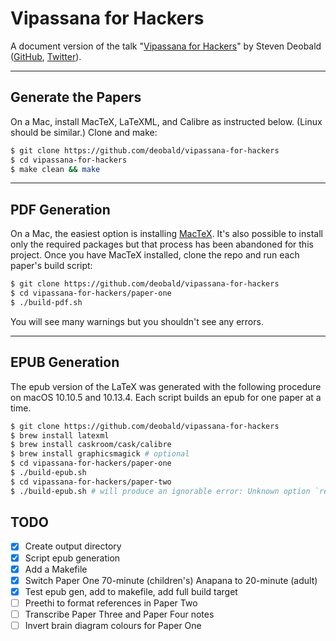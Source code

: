 # Vipassana for Hackers

A document version of the talk "[Vipassana for Hackers](https://www.youtube.com/watch?v=1BWYqHbF00c)" by Steven Deobald ([GitHub](https://github.com/deobald), [Twitter](https://twitter.com/deobald)).

---

## Generate the Papers

On a Mac, install MacTeX, LaTeXML, and Calibre as instructed below. (Linux should be similar.) Clone and make:

```sh
$ git clone https://github.com/deobald/vipassana-for-hackers
$ cd vipassana-for-hackers
$ make clean && make
```

---

## PDF Generation

On a Mac, the easiest option is installing [MacTeX](https://tug.org/mactex/mactex-download.html). It's also possible to install only the required packages but that process has been abandoned for this project. Once you have MacTeX installed, clone the repo and run each paper's build script:

```sh
$ git clone https://github.com/deobald/vipassana-for-hackers
$ cd vipassana-for-hackers/paper-one
$ ./build-pdf.sh
```

You will see many warnings but you shouldn't see any errors.

---

## EPUB Generation

The epub version of the LaTeX was generated with the following procedure on macOS 10.10.5 and 10.13.4. Each script builds an epub for one paper at a time.

```sh
$ git clone https://github.com/deobald/vipassana-for-hackers
$ brew install latexml
$ brew install caskroom/cask/calibre
$ brew install graphicsmagick # optional
$ cd vipassana-for-hackers/paper-one
$ ./build-epub.sh
$ cd vipassana-for-hackers/paper-two
$ ./build-epub.sh # will produce an ignorable error: Unknown option `reprint'
```

## TODO

- [x] Create output directory
- [x] Script epub generation
- [x] Add a Makefile
- [x] Switch Paper One 70-minute (children's) Anapana to 20-minute (adult)
- [x] Test epub gen, add to makefile, add full build target
- [ ] Preethi to format references in Paper Two
- [ ] Transcribe Paper Three and Paper Four notes
- [ ] Invert brain diagram colours for Paper One
